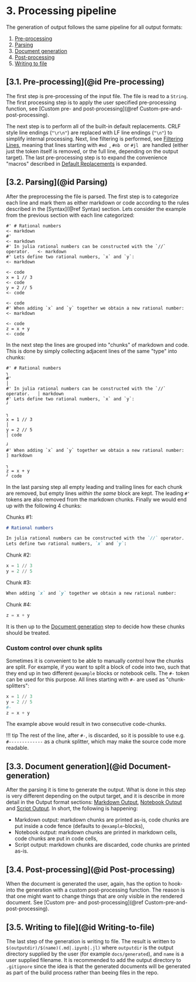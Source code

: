 # **3.** Processing pipeline

The generation of output follows the same pipeline for all output formats:
1. [Pre-processing](@ref)
2. [Parsing](@ref)
3. [Document generation](@ref)
4. [Post-processing](@ref)
5. [Writing to file](@ref)


## [**3.1.** Pre-processing](@id Pre-processing)

The first step is pre-processing of the input file. The file is read to a `String`.
The first processing step is to apply the user specified pre-processing function,
see [Custom pre- and post-processing](@ref Custom-pre-and-post-processing).

The next step is to perform all of the built-in default replacements.
CRLF style line endings (`"\r\n"`) are replaced with LF line endings (`"\n"`) to simplify
internal processing. Next, line filtering is performed, see [Filtering Lines](@ref),
meaning that lines starting with `#md `, `#nb ` or `#jl ` are handled (either just
the token itself is removed, or the full line, depending on the output target).
The last pre-processing step is to expand the convenience "macros" described
in [Default Replacements](@ref) is expanded.


## [**3.2.** Parsing](@id Parsing)

After the preprocessing the file is parsed. The first step is to categorize each line
and mark them as either markdown or code according to the rules described in the
[Syntax](@ref Syntax) section. Lets consider the example from the previous section
with each line categorized:
```
#' # Rational numbers                                                     <- markdown
#'                                                                        <- markdown
#' In julia rational numbers can be constructed with the `//` operator.   <- markdown
#' Lets define two rational numbers, `x` and `y`:                         <- markdown
                                                                          <- code
x = 1 // 3                                                                <- code
y = 2 // 5                                                                <- code
                                                                          <- code
#' When adding `x` and `y` together we obtain a new rational number:      <- markdown
                                                                          <- code
z = x + y                                                                 <- code
```

In the next step the lines are grouped into "chunks" of markdown and code.
This is done by simply collecting adjacent lines of the same "type" into
chunks:
```
#' # Rational numbers                                                     ┐
#'                                                                        │
#' In julia rational numbers can be constructed with the `//` operator.   │ markdown
#' Lets define two rational numbers, `x` and `y`:                         ┘
                                                                          ┐
x = 1 // 3                                                                │
y = 2 // 5                                                                │ code
                                                                          ┘
#' When adding `x` and `y` together we obtain a new rational number:      ] markdown
                                                                          ┐
z = x + y                                                                 ┘ code
```

In the last parsing step all empty leading and trailing lines for each chunk
are removed, but empty lines *within the same* block are kept. The leading `#' `
tokens are also removed from the markdown chunks. Finally we would
end up with the following 4 chunks:

Chunks #1:
```markdown
# Rational numbers

In julia rational numbers can be constructed with the `//` operator.
Lets define two rational numbers, `x` and `y`:
```
Chunk #2:
```julia
x = 1 // 3
y = 2 // 5
```
Chunk #3:
```markdown
When adding `x` and `y` together we obtain a new rational number:
```
Chunk #4:
```julia
z = x + y
```

It is then up to the [Document generation](@ref) step to decide how these chunks should be treated.

### Custom control over chunk splits

Sometimes it is convenient to be able to manually control how the chunks are split.
For example, if you want to split a block of code into two, such that they end up in
two different `@example` blocks or notebook cells. The `#-` token can be used for this
purpose. All lines starting with `#-` are used as "chunk-splitters":
```julia
x = 1 // 3
y = 2 // 5
#-
z = x + y
```
The example above would result in two consecutive code-chunks.

!!! tip
    The rest of the line, after `#-`, is discarded, so it is possible to use e.g.
    `#-------------` as a chunk splitter, which may make the source code more readable.


## [**3.3.** Document generation](@id Document-generation)

After the parsing it is time to generate the output. What is done in this step is
very different depending on the output target, and it is describe in more detail in
the Output format sections: [Markdown Output](@ref), [Notebook Output](@ref) and
[Script Output](@ref). In short, the following is happening:

* Markdown output: markdown chunks are printed as-is, code chunks are put inside
  a code fence (defaults to `@example`-blocks),
* Notebook output: markdown chunks are printed in markdown cells, code chunks are
  put in code cells,
* Script output: markdown chunks are discarded, code chunks are printed as-is.


## [**3.4.** Post-processing](@id Post-processing)

When the document is generated the user, again, has the option to hook-into the generation
with a custom post-processing function. The reason is that one might want to change
things that are only visible in the rendered document.
See [Custom pre- and post-processing](@ref Custom-pre-and-post-processing).


## [**3.5.** Writing to file](@id Writing-to-file)

The last step of the generation is writing to file. The result is written to
`$(outputdir)/$(name)(.md|.ipynb|.jl)` where `outputdir` is the output directory supplied
by the user (for example `docs/generated`), and `name` is a user supplied filename.
It is recommended to add the output directory to `.gitignore` since the idea is that
the generated documents will be generated as part of the build process rather than
beeing files in the repo.
